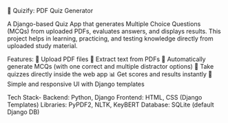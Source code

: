 📘 Quizify: PDF Quiz Generator

A Django-based Quiz App that generates Multiple Choice Questions (MCQs) from uploaded PDFs, evaluates answers, and displays results. This project helps in learning, practicing, and testing knowledge directly from uploaded study material.

Features:
📂 Upload PDF files
🔎 Extract text from PDFs
🤖 Automatically generate MCQs (with one correct and multiple distractor options)
📝 Take quizzes directly inside the web app
📊 Get scores and results instantly
🎨 Simple and responsive UI with Django templates

Tech Stack-
Backend: Python, Django
Frontend: HTML, CSS (Django Templates)
Libraries: PyPDF2, NLTK, KeyBERT
Database: SQLite (default Django DB)
